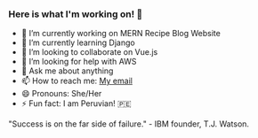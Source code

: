 ### Here is what I'm working on! 👋



- 🔭 I’m currently working on MERN Recipe Blog Website
- 🌱 I’m currently learning Django
- 👯 I’m looking to collaborate on Vue.js
- 🤔 I’m looking for help with AWS
- 💬 Ask me about anything
- 📫 How to reach me: [My email](mailto:jennifer.ehala@gmail.com?subject=[GitHub]%20Source%20Han%20Sans)
- 😄 Pronouns: She/Her
- ⚡ Fun fact: I am Peruvian! 🇵🇪


"Success is on the far side of failure." - IBM founder, T.J. Watson.
